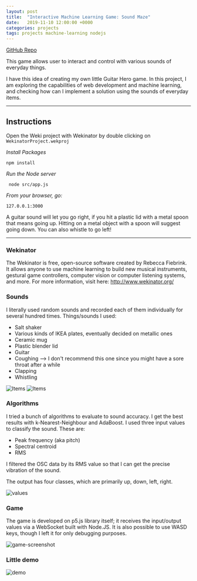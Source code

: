 ```yaml
---
layout: post
title:  "Interactive Machine Learning Game: Sound Maze"
date:   2019-11-10 12:00:00 +0000
categories: projects
tags: projects machine-learning nodejs
---
```


[GitHub Repo](https://github.com/gokhj/CreativeML-Maze-Game)

This game allows user to interact and control with various sounds of everyday things.

I have this idea of creating my own little Guitar Hero game. In this project, I am exploring the capabilities of web development and machine learning, and checking how can I implement a solution using the sounds of everyday items.

---

## Instructions

Open the Weki project with Wekinator by double clicking on ```WekinatorProject.wekproj```

*Install Packages*

```npm install```

*Run the Node server*

``` node src/app.js```

*From your browser, go:*

```127.0.0.1:3000```

A guitar sound will let you go right, if you hit a plastic lid with a metal spoon that means going up. Hitting on a metal object with a spoon will suggest going down. You can also whistle to go left!

---

### Wekinator
The Wekinator is free, open-source software created by Rebecca Fiebrink. It allows anyone to use machine learning to build new musical instruments, gestural game controllers, computer vision or computer listening systems, and more.
For more information, visit here: http://www.wekinator.org/

### Sounds
I literally used random sounds and recorded each of them individually for several hundred times.
Things/sounds I used:
* Salt shaker
* Various kinds of IKEA plates, eventually decided on metallic ones
* Ceramic mug
* Plastic blender lid
* Guitar
* Coughing --> I don't recommend this one since you might have a sore throat after a while
* Clapping
* Whistling

![Items](/assets/sound-maze/items.png)
![Items](/assets/sound-maze/items2.jpg)

### Algorithms

I tried a bunch of algorithms to evaluate to sound accuracy. I get the best results with k-Nearest-Neighbour and AdaBoost.
I used three input values to classify the sound. These are:

* Peak frequency (aka pitch)
* Spectral centroid
* RMS

I filtered the OSC data by its RMS value so that I can get the precise vibration of the sound.

The output has four classes, which are primarily up, down, left, right.

![values](/assets/sound-maze/osc.png)

### Game

The game is developed on p5.js library itself; it receives the input/output values via a WebSocket built with Node.JS. It is also possible to use WASD keys, though I left it for only debugging purposes.

![game-screenshot](/assets/sound-maze/game.png)

### Little demo

![demo](https://media.giphy.com/media/TILT3uJJvLr8tFBf3X/giphy.gif)
